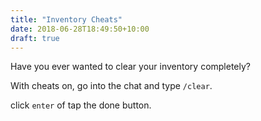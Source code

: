 ```yaml
---
title: "Inventory Cheats"
date: 2018-06-28T18:49:50+10:00
draft: true
---
```


Have you ever wanted to clear your inventory completely?

With cheats on, go into the chat and type `/clear`.

click `enter` of tap the done button.
